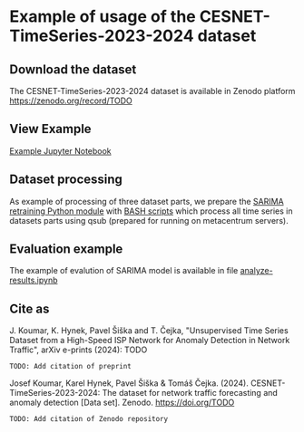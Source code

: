 # Example of usage of the CESNET-TimeSeries-2023-2024 dataset

## Download the dataset

The CESNET-TimeSeries-2023-2024 dataset is available in Zenodo platform <https://zenodo.org/record/TODO>

## View Example

[Example Jupyter Notebook](https://github.com/koumajos/CESNET-TimeSeries-2023-2024-Example/blob/main/example.ipynb)

## Dataset processing

As example of processing of three dataset parts, we prepare the [SARIMA retraining Python module](https://github.com/koumajos/CESNET-TimeSeries-2023-2024-Example/blob/main/sarima_retraining.py) with [BASH scripts](https://github.com/koumajos/CESNET-TimeSeries-2023-2024-Example/tree/main/metacentrum_scripts/) which process all time series in datasets parts using qsub (prepared for running on metacentrum servers).

## Evaluation example

The example of evalution of SARIMA model is available in file [analyze-results.ipynb](https://github.com/koumajos/CESNET-TimeSeries-2023-2024-Example/blob/main/analyze-results.ipynb)

## Cite as

J. Koumar, K. Hynek, Pavel Šiška and T. Čejka, "Unsupervised Time Series Dataset from a High-Speed ISP Network for Anomaly Detection in Network Traffic", arXiv e-prints (2024): TODO

```
TODO: Add citation of preprint
```

Josef Koumar, Karel Hynek, Pavel Šiška & Tomáš Čejka. (2024). CESNET-TimeSeries-2023-2024: The dataset for network traffic forecasting and anomaly detection [Data set]. Zenodo. <https://doi.org/TODO>

```
TODO: Add citation of Zenodo repository
```
